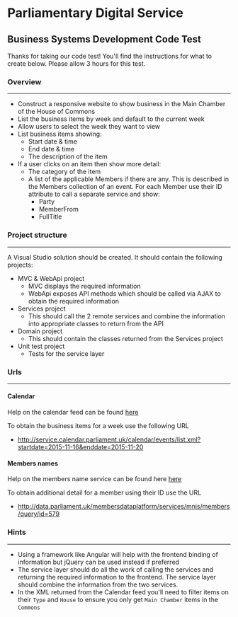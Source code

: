 # Parliamentary Digital Service

## Business Systems Development Code Test

Thanks for taking our code test! You'll find the instructions for what to create below. Please allow 3 hours for this test.

### Overview
------------
* Construct a responsive website to show business in the Main Chamber of the House of Commons
* List the business items by week and default to the current week
* Allow users to select the week they want to view
* List business items showing:
    * Start date & time
    * End date & time
    * The description of the item
* If a user clicks on an item then show more detail:
    * The category of the item
    * A list of the applicable Members if there are any. This is described in the Members collection of an event. For each Member use their ID attribute to call a separate service and show:
        * Party
        * MemberFrom
        * FullTitle

### Project structure
---------------------
A Visual Studio solution should be created. It should contain the following projects:
* MVC & WebApi project
    * MVC displays the required information
    * WebApi exposes API methods which should be called via AJAX to obtain the required information
* Services project
    * This should call the 2 remote services and combine the information into appropriate classes to return from the API
* Domain project
    * This should contain the classes returned from the Services project
* Unit test project
    * Tests for the service layer

### Urls
--------

#### Calendar

Help on the calendar feed can be found [here](http://service.calendar.parliament.uk/Help/Event)

To obtain the business items for a week use the following URL 
* http://service.calendar.parliament.uk/calendar/events/list.xml?startdate=2015-11-16&enddate=2015-11-20


#### Members names

Help on the members name service can be found here [here](http://data.parliament.uk/membersdataplatform/memberquery.aspx)

To obtain additional detail for a member using their ID use the URL 
* http://data.parliament.uk/membersdataplatform/services/mnis/members/query/id=579

### Hints
---------
* Using a framework like Angular will help with the frontend binding of information but jQuery can be used instead if preferred
* The service layer should do all the work of calling the services and returning the required information to the frontend. The service layer should combine the information from the two services. 
* In the XML returned from the Calendar feed you'll need to filter items on their `Type` and `House` to ensure you only get `Main Chamber` items in the `Commons`